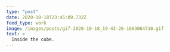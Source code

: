 ```yaml
---
type: "post"
date: 2020-10-18T23:45:09.732Z
feed_type: work
image: /images/posts/gif-2020-10-18_19-43-26-1603064710.gif
text: >
  Inside the cube.
---
```

